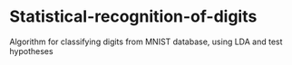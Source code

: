 # Statistical-recognition-of-digits
Algorithm for classifying digits from MNIST database, using LDA and test hypotheses
